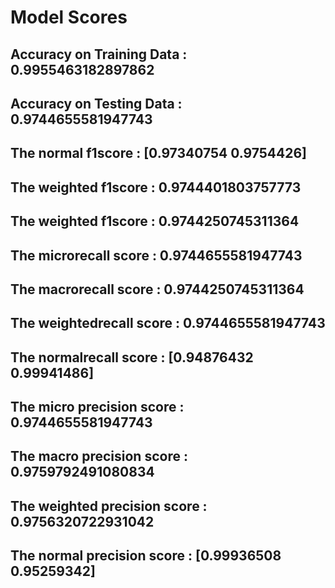 
# Model Scores
## Accuracy on Training Data : 0.9955463182897862
## Accuracy on Testing Data : 0.9744655581947743
## The normal f1score : [0.97340754 0.9754426] 
## The weighted f1score : 0.9744401803757773 
## The weighted f1score : 0.9744250745311364
## The microrecall score : 0.9744655581947743 
## The macrorecall score : 0.9744250745311364 
## The weightedrecall score : 0.9744655581947743 
## The normalrecall score : [0.94876432 0.99941486]
## The micro precision score : 0.9744655581947743 
## The macro precision score : 0.9759792491080834 
## The weighted precision score : 0.9756320722931042 
## The normal precision score : [0.99936508 0.95259342]
